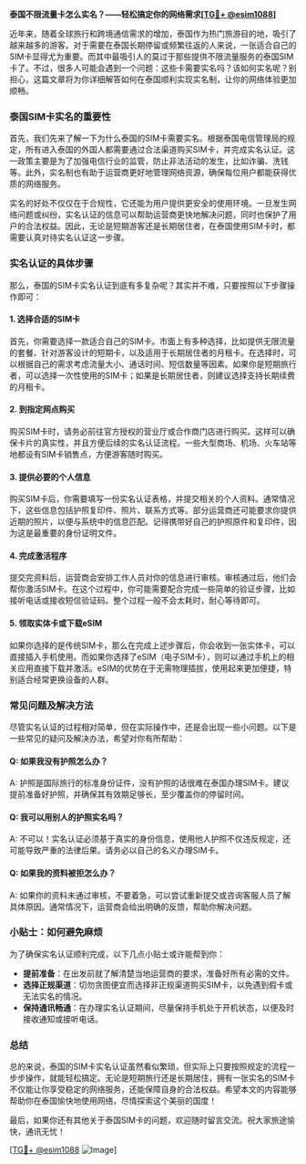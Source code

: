 **泰国不限流量卡怎么实名？——轻松搞定你的网络需求[[TG💪+ @esim1088](https://t.me/s/esim1088)]**

近年来，随着全球旅行和跨境通信需求的增加，泰国作为热门旅游目的地，吸引了越来越多的游客。对于需要在泰国长期停留或频繁往返的人来说，一张适合自己的SIM卡显得尤为重要。而其中最吸引人的莫过于那些提供不限流量服务的泰国SIM卡了。不过，很多人可能会遇到一个问题：这些卡需要实名吗？该如何实名呢？别担心，这篇文章将为你详细解答如何在泰国顺利实现实名制，让你的网络体验更加顺畅。

### 泰国SIM卡实名的重要性

首先，我们先来了解一下为什么泰国的SIM卡需要实名。根据泰国电信管理局的规定，所有进入泰国的外国人都需要通过合法渠道购买SIM卡，并完成实名认证。这一政策主要是为了加强电信行业的监管，防止非法活动的发生，比如诈骗、洗钱等。此外，实名制也有助于运营商更好地管理网络资源，确保每位用户都能获得优质的网络服务。

实名的好处不仅仅在于合规性，它还能为用户提供更安全的使用环境。一旦发生网络问题或纠纷，实名认证的信息可以帮助运营商更快地解决问题，同时也保护了用户的合法权益。因此，无论是短期游客还是长期居住者，在泰国使用SIM卡时，都需要认真对待实名认证这一步骤。

### 实名认证的具体步骤

那么，泰国的SIM卡实名认证到底有多复杂呢？其实并不难，只要按照以下步骤操作即可：

#### 1. 选择合适的SIM卡

首先，你需要选择一款适合自己的SIM卡。市面上有多种选择，比如提供无限流量的套餐、针对游客设计的短期卡，以及适用于长期居住者的月租卡。在选择时，可以根据自己的需求考虑流量大小、通话时间、短信数量等因素。如果你是短期旅行者，可以选择一次性使用的SIM卡；如果是长期居住者，则建议选择支持长期续费的月租卡。

#### 2. 到指定网点购买

购买SIM卡时，请务必前往官方授权的营业厅或合作商门店进行购买。这样可以确保卡片的真实性，并且方便后续的实名认证流程。一些大型商场、机场、火车站等地都设有SIM卡销售点，方便游客随时购买。

#### 3. 提供必要的个人信息

购买SIM卡后，你需要填写一份实名认证表格，并提交相关的个人资料。通常情况下，这些信息包括护照复印件、照片、联系方式等。部分运营商还可能要求你提供近期的照片，以便与系统中的信息匹配。记得携带好自己的护照原件和复印件，因为这是最重要的身份证明文件。

#### 4. 完成激活程序

提交完资料后，运营商会安排工作人员对你的信息进行审核。审核通过后，他们会帮你激活SIM卡。在这个过程中，你可能需要配合完成一些简单的验证步骤，比如接听电话或接收短信验证码。整个过程一般不会太耗时，耐心等待即可。

#### 5. 领取实体卡或下载eSIM

如果你选择的是传统SIM卡，那么在完成上述步骤后，你会收到一张实体卡，可以直接插入手机使用。而如果你选择了eSIM（电子SIM卡），则可以通过手机上的相关应用直接下载并激活。eSIM的优势在于无需物理插拔，使用起来更加便捷，特别适合经常更换设备的人群。

### 常见问题及解决方法

尽管实名认证的过程相对简单，但在实际操作中，还是会出现一些小问题。以下是一些常见的疑问及解决办法，希望对你有所帮助：

#### Q: 如果我没有护照怎么办？

A: 护照是国际旅行的标准身份证件，没有护照的话很难在泰国办理SIM卡。建议提前准备好护照，并确保其有效期足够长，至少覆盖你的停留时间。

#### Q: 我可以用别人的护照实名吗？

A: 不可以！实名认证必须基于真实的身份信息，使用他人护照不仅违反规定，还可能导致严重的法律后果。请务必以自己的名义办理SIM卡。

#### Q: 如果我的资料被拒怎么办？

A: 如果你的资料未通过审核，不要着急，可以尝试重新提交或咨询客服人员了解具体原因。通常情况下，运营商会给出明确的反馈，帮助你解决问题。

### 小贴士：如何避免麻烦

为了确保实名认证顺利完成，以下几点小贴士或许能帮到你：

- **提前准备**：在出发前就了解清楚当地运营商的要求，准备好所有必需的文件。
- **选择正规渠道**：切勿贪图便宜而选择非正规渠道购买SIM卡，以免遇到假卡或无法实名的情况。
- **保持通讯畅通**：在办理实名认证期间，尽量保持手机处于开机状态，以便及时接收通知或接听电话。

### 总结

总的来说，泰国的SIM卡实名认证虽然看似繁琐，但实际上只要按照规定的流程一步步操作，就能轻松搞定。无论是短期旅行还是长期居住，拥有一张实名的SIM卡不仅能让你享受稳定的网络服务，还能保障自身的合法权益。希望本文的内容能够帮助你在泰国愉快地使用网络，尽情探索这个美丽的国度！

最后，如果你还有其他关于泰国SIM卡的问题，欢迎随时留言交流。祝大家旅途愉快，通讯无忧！

[[TG💪+ @esim1088](https://t.me/s/esim1088) ![Image](https://i.postimg.cc/4NQfJmqS/Snipaste-2025-05-13-00-14-12.png)]